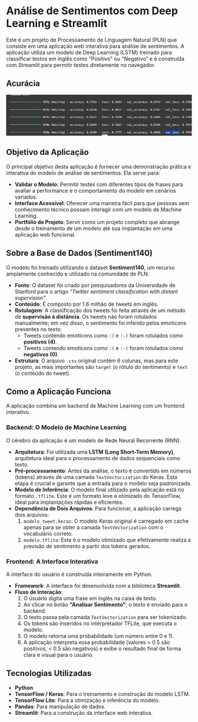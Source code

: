 # Análise de Sentimentos com Deep Learning e Streamlit

Este é um projeto de Processamento de Linguagem Natural (PLN) que consiste em uma aplicação web interativa para análise de sentimentos. A aplicação utiliza um modelo de Deep Learning (LSTM) treinado para classificar textos em inglês como "Positivo" ou "Negativo" e é construída com Streamlit para permitir testes diretamente no navegador.

##  Acurácia

![Acurácia do modelo de Análise de Sentimentos](image.png)

##  Objetivo da Aplicação

O principal objetivo desta aplicação é fornecer uma demonstração prática e interativa do modelo de análise de sentimentos. Ela serve para:

-   **Validar o Modelo**: Permitir testes com diferentes tipos de frases para avaliar a performance e o comportamento do modelo em cenários variados.
-   **Interface Acessível**: Oferecer uma maneira fácil para que pessoas sem conhecimento técnico possam interagir com um modelo de Machine Learning.
-   **Portfólio de Projeto**: Servir como um projeto completo que abrange desde o treinamento de um modelo até sua implantação em uma aplicação web funcional.

##  Sobre a Base de Dados (Sentiment140)

O modelo foi treinado utilizando o dataset **Sentiment140**, um recurso amplamente conhecido e utilizado na comunidade de PLN.

-   **Fonte**: O dataset foi criado por pesquisadores da Universidade de Stanford para o artigo *"Twitter sentiment classification with distant supervision"*.
-   **Conteúdo**: É composto por 1.6 milhão de tweets em inglês.
-   **Rotulagem**: A classificação dos tweets foi feita através de um método de **supervisão à distância**. Os tweets não foram rotulados manualmente; em vez disso, o sentimento foi inferido pelos emoticons presentes no texto:
    -   Tweets contendo emoticons como `:)` e `:-)` foram rotulados como **positivos (4)**.
    -   Tweets contendo emoticons como `:(` e `:-(` foram rotulados como **negativos (0)**.
-   **Estrutura**: O arquivo `.csv` original contém 6 colunas, mas para este projeto, as mais importantes são `target` (o rótulo do sentimento) e `text` (o conteúdo do tweet).

##  Como a Aplicação Funciona

A aplicação combina um backend de Machine Learning com um frontend interativo.

### Backend: O Modelo de Machine Learning

O cérebro da aplicação é um modelo de Rede Neural Recorrente (RNN).

-   **Arquitetura**: Foi utilizada uma **LSTM (Long Short-Term Memory)**, arquitetura ideal para o processamento de dados sequenciais como texto.
-   **Pré-processamento**: Antes da análise, o texto é convertido em números (tokens) através de uma camada `TextVectorization` do Keras. Esta etapa é crucial e garante que a entrada para o modelo seja padronizada.
-   **Modelo de Inferência**: O modelo final utilizado pela aplicação está no formato `.tflite`. Este é um formato leve e otimizado do TensorFlow, ideal para implantações rápidas e eficientes.
-   **Dependência de Dois Arquivos**: Para funcionar, a aplicação carrega dois arquivos:
    1.  `modelo_tweet.keras`: O modelo Keras original é carregado em cache apenas para se obter a camada `TextVectorization` com o vocabulário correto.
    2.  `modelo.tflite`: Este é o modelo otimizado que efetivamente realiza a previsão de sentimento a partir dos tokens gerados.

### Frontend: A Interface Interativa

A interface do usuário é construída inteiramente em Python.

-   **Framework**: A interface foi desenvolvida com a biblioteca **Streamlit**.
-   **Fluxo de Interação**:
    1.  O usuário digita uma frase em inglês na caixa de texto.
    2.  Ao clicar no botão **"Analisar Sentimento"**, o texto é enviado para o backend.
    3.  O texto passa pela camada `TextVectorization` para ser tokenizado.
    4.  Os tokens são inseridos no interpretador TFLite, que executa o modelo.
    5.  O modelo retorna uma probabilidade (um número entre 0 e 1).
    6.  A aplicação interpreta essa probabilidade (valores > 0.5 são positivos, < 0.5 são negativos) e exibe o resultado final de forma clara e visual para o usuário.

##  Tecnologias Utilizadas

-   **Python**
-   **TensorFlow / Keras**: Para o treinamento e construção do modelo LSTM.
-   **TensorFlow Lite**: Para a otimização e inferência do modelo.
-   **Pandas**: Para manipulação de dados.
-   **Streamlit**: Para a construção da interface web interativa.

